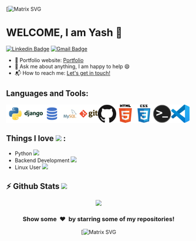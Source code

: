 [![Matrix SVG](https://www.icegif.com/wp-content/uploads/2022/09/icegif-718.gif) 

# WELCOME, I am Yash 👋
[![Linkedin Badge](https://img.shields.io/badge/-Yash-blue?style=flat-square&logo=Linkedin&logoColor=white&link=https://www.linkedin.com/in/yash-gupta/)](https://www.linkedin.com/in/yash-gupta-4285b8312/)
[![Gmail Badge](https://img.shields.io/badge/-Mail_Me-c14438?style=flat-square&logo=Gmail&logoColor=white&link=mailto:yashg5577@gmail.com)](mailto:yashg5577@gmail.com) 


- 🎯 Portfolio website: [Portfolio](https://github.com/Yash-xoxo)
- 💬 Ask me about anything, I am happy to help :smile:
- 📬 How to reach me: [Let's get in touch!][linkedin]

## Languages and Tools: 
<img align="left" alt="HTML5" width="50px" src="https://raw.githubusercontent.com/github/explore/80688e429a7d4ef2fca1e82350fe8e3517d3494d/topics/python/python.png" />
<img align="left" alt="HTML5" width="50px" src="https://raw.githubusercontent.com/github/explore/80688e429a7d4ef2fca1e82350fe8e3517d3494d/topics/django/django.png" />
<img align="left" alt="SQL" width="50px" src="https://raw.githubusercontent.com/github/explore/80688e429a7d4ef2fca1e82350fe8e3517d3494d/topics/sql/sql.png" />
<img align="left" alt="MySQL" width="50px" src="https://raw.githubusercontent.com/github/explore/80688e429a7d4ef2fca1e82350fe8e3517d3494d/topics/mysql/mysql.png" />
<img align="left" alt="Git" width="50px" src="https://raw.githubusercontent.com/github/explore/80688e429a7d4ef2fca1e82350fe8e3517d3494d/topics/git/git.png" />
<img align="left" alt="GitHub" width="50px" src="https://raw.githubusercontent.com/github/explore/78df643247d429f6cc873026c0622819ad797942/topics/github/github.png"/>
<img align="left" alt="HTML5" width="50px" src="https://raw.githubusercontent.com/github/explore/80688e429a7d4ef2fca1e82350fe8e3517d3494d/topics/html/html.png" />
<img align="left" alt="CSS3" width="50px" src="https://raw.githubusercontent.com/github/explore/80688e429a7d4ef2fca1e82350fe8e3517d3494d/topics/css/css.png" />
<img align="left" alt="HTML5" width="50px" src="https://raw.githubusercontent.com/github/explore/80688e429a7d4ef2fca1e82350fe8e3517d3494d/topics/terminal/terminal.png" />
<img align="left" alt="Visual Studio Code" width="50px" src="https://raw.githubusercontent.com/github/explore/80688e429a7d4ef2fca1e82350fe8e3517d3494d/topics/visual-studio-code/visual-studio-code.png" />

<br>

<br>
<br>

## Things I love <img src="https://media4.giphy.com/media/v1.Y2lkPTc5MGI3NjExcG8ycHgyeGk0bThqamk2Zjc0eTV1b2I1bnAxaDB3eDk4aGNib3VndyZlcD12MV9pbnRlcm5hbF9naWZfYnlfaWQmY3Q9Zw/4yT8CibjIdIWUsANjZ/giphy.webp" width="40"> :

- Python  <img src="https://media1.giphy.com/media/v1.Y2lkPTc5MGI3NjExenlmaHBhZ2FqYXk0a3ptM3BnY2lleGt3ZnF3ZGQ2aGdoMG5wYnkxNSZlcD12MV9pbnRlcm5hbF9naWZfYnlfaWQmY3Q9Zw/ryKkajMOMjYCQ/giphy.webp" width="40">
- Backend Development <img src="https://media0.giphy.com/media/v1.Y2lkPTc5MGI3NjExa216eWRzNXp6cjZjdHRneG9kdzloNnkxNTUxMmRmMjE5emRqNXhidSZlcD12MV9pbnRlcm5hbF9naWZfYnlfaWQmY3Q9Zw/jt7bAtEijhurm/giphy.webp" width="20"> 
- Linux User <img src="https://media2.giphy.com/media/v1.Y2lkPTc5MGI3NjExY2NyNHdiNXZuamMxazg0b3V6azRpd2VreTh1ZWhlMmlvcjg3bmJlOCZlcD12MV9pbnRlcm5hbF9naWZfYnlfaWQmY3Q9Zw/W9MrfVxE4s2Zi/giphy.webp" width="30"> 

## :zap: Github Stats <img src="https://camo.githubusercontent.com/83122ef836688bfbd15c4e015a1abb3d6af1e588c9433fafd0ab1ed246b24b53/68747470733a2f2f737465616d75736572696d616765732d612e616b616d616968642e6e65742f7567632f3830303932313933383536363830333139302f304244313736453641453846423234304131363243303634424445323933433436333132434642392f3f696d773d3530303026696d683d3530303026696d613d66697426696d706f6c6963793d4c6574746572626f7826696d636f6c6f723d253233303030303030266c6574746572626f783d66616c7365" width="50"> 
<p>
    <div align="center">
    <a href="https://gitstats.me/yash-xoxo" target="_blank"> 
        <img src="https://github-readme-stats.vercel.app/api?username=yash-xoxo&&show_icons=true&hi&theme=dark&count_private=true&include_all_commits=true">
    </a>
</p>


<!-- [![Top Langs](https://github-readme-stats.vercel.app/api/top-langs/?username=varadbhogayata&layout=compact)](https://github.com/anuraghazra/github-readme-stats) -->
<div align="center">
<h3 align="center">Show some &nbsp;❤️&nbsp; by starring some of my repositories!</h3>

    
[![Matrix SVG](https://media1.giphy.com/media/v1.Y2lkPTc5MGI3NjExbTd4b3Q3bG50djRvYnVwYTFyZ2JkNWVpdHY3NGl1YzVoZzhzcXR5NiZlcD12MV9pbnRlcm5hbF9naWZfYnlfaWQmY3Q9Zw/ErZ8hv5eO92JW/giphy.webp) 

<!--[website]: -->
[linkedin]: https://www.linkedin.com/in/yash-gupta-4285b8312/
